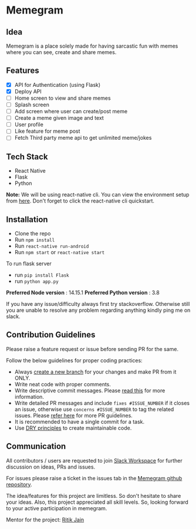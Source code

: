 # Memegram

## Idea
Memegram is a place solely made for having sarcastic fun with memes where you can see, create and share memes.

## Features
- [x] API for Authentication (using Flask)
- [x] Deploy API
- [ ] Home screen to view and share memes
- [ ] Splash screen
- [ ] Add screen where user can create/post meme
- [ ] Create a meme given image and text
- [ ] User profile
- [ ] Like feature for meme post
- [ ] Fetch Third party meme api to get unlimited meme/jokes

## Tech Stack
- React Native
- Flask
- Python

**Note:** We will be using react-native cli. You can view the environment setup from [here](https://reactnative.dev/docs/environment-setup). Don't forget to click the react-native cli quickstart.

## Installation
- Clone the repo
- Run `npm install`
- Run `react-native run-android`
- Run `npm start` or `react-native start`

To run flask server
- run `pip install Flask`
- run `python app.py`

**Preferred Node version** : 14.15.1
**Preferred Python version** : 3.8

If you have any issue/difficulty always first try stackoverflow. Otherwise still you are unable to resolve any problem regarding anything kindly ping me on slack.

## Contribution Guidelines

Please raise a feature request or issue before sending PR for the same.

Follow the below guidelines for proper coding practices:

- Always [create a new branch](https://confluence.atlassian.com/bitbucket/branching-a-repository-223217999.html) for your changes and make PR from it ONLY.
- Write neat code with proper comments.
- Write descriptive commit messages. Please [read this](https://github.com/erlang/otp/wiki/writing-good-commit-messages) for more information.
- Write detailed PR messages and include `fixes #ISSUE_NUMBER` if it closes an issue, otherwise use `concerns #ISSUE_NUMBER` to tag the related issues. Please [refer here](https://github.blog/2015-01-21-how-to-write-the-perfect-pull-request/) for more PR guidelines.
- It is recommended to have a single commit for a task.
- Use [DRY principles](https://thealphadollar.github.io/learning/2019/05/13/go-dry.html) to create maintainable code.

## Communication

All contributors / users are requested to join [Slack Workspace](https://join.slack.com/t/memegram/shared_invite/zt-jyy1ykch-W6wevzQyR3eUSSP9aXyynA) for further discussion on ideas, PRs and issues.

For issues please raise a ticket in the issues tab in the [Memegram github repository](https://www.github.com/rits1272/Memegram/issues).

The idea/features for this project are limitless. So don't hesitate to share your ideas. Also, this project appreciated all skill levels. So, looking forward to your active participation in memegram.

Mentor for the project: [Ritik Jain](https://www.github.com/rits1272/)
